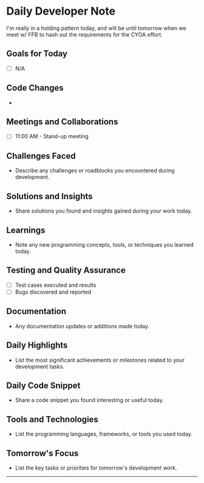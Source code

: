 # Daily Developer Note
I'm really in a holding pattern today, and will be until tomorrow when we meet w/ FFB to hash out the requirements for the CYOA effort. 
## Goals for Today
- [ ] N/A

## Code Changes
- 

## Meetings and Collaborations
- [ ] 11:00 AM - Stand-up meeting

## Challenges Faced
- Describe any challenges or roadblocks you encountered during development.

## Solutions and Insights
- Share solutions you found and insights gained during your work today.

## Learnings
- Note any new programming concepts, tools, or techniques you learned today.

## Testing and Quality Assurance
- [ ] Test cases executed and results
- [ ] Bugs discovered and reported

## Documentation
- Any documentation updates or additions made today.

## Daily Highlights
- List the most significant achievements or milestones related to your development tasks.

## Daily Code Snippet
- Share a code snippet you found interesting or useful today.

## Tools and Technologies
- List the programming languages, frameworks, or tools you used today.

## Tomorrow's Focus
- List the key tasks or priorities for tomorrow's development work.

---

